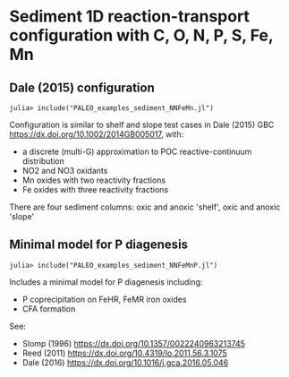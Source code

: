 # Sediment 1D reaction-transport configuration with C, O, N, P, S, Fe, Mn

## Dale (2015) configuration

    julia> include("PALEO_examples_sediment_NNFeMn.jl")

Configuration is similar to shelf and slope test cases in 
Dale (2015) GBC <https://dx.doi.org/10.1002/2014GB005017>, with:
- a discrete (multi-G) approximation to POC reactive-continuum distribution
- NO2 and NO3 oxidants
- Mn oxides with two reactivity fractions
- Fe oxides with three reactivity fractions

There are four sediment columns: oxic and anoxic 'shelf', oxic and anoxic 'slope'

## Minimal model for P diagenesis

    julia> include("PALEO_examples_sediment_NNFeMnP.jl")

Includes a minimal model for P diagenesis including:
  - P coprecipitation on FeHR, FeMR iron oxides
  - CFA formation

See:
- Slomp (1996) <https://dx.doi.org/10.1357/0022240963213745>
- Reed (2011) <https://dx.doi.org/10.4319/lo.2011.56.3.1075>
- Dale (2016) <https://dx.doi.org/10.1016/j.gca.2016.05.046>



    

